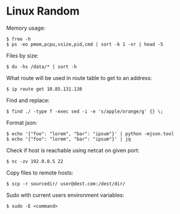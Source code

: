 Linux Random
============	
	
Memory usage:

    $ free -h
    $ ps -eo pmem,pcpu,vsize,pid,cmd | sort -k 1 -nr | head -5
	
Files by size:

	$ du -hs /data/* | sort -h
	
What route will be used in route table to get to an address:

    $ ip route get 10.85.131.138
	
Find and replace:

	$ find ./ -type f -exec sed -i -e 's/apple/orange/g' {} \;
	
Format json:

	$ echo '{"foo": "lorem", "bar": "ipsum"}' | python -mjson.tool
	$ echo '{"foo": "lorem", "bar": "ipsum"}' | jq
	
Check if host is reachable using netcat on given port:	
	
	$ nc -zv 192.0.0.5 22
	
Copy files to remote hosts:

	$ scp -r sourcedir/ user@dest.com:/dest/dir/
	
Sudo with current users environment variables:

    $ sudo -E <command>
